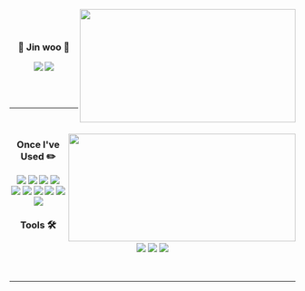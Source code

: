 
<div align="center">


  <img align="right" src="https://github-readme-stats-git-masterrstaa-rickstaa.vercel.app/api?username=Yun-Jinwoo&include_all_commits=true&count_private=true&show_icons=true&theme=flag-india&custom_title=%EC%A7%84%EC%9A%B0's%20GitHub%20Stats" width="380" height="200"/>



<br><br>

  ### 🍎 Jin woo 🍎

 <a href="https://github.com/Yun-Jinwoo"><img src="https://img.shields.io/badge/github-%23181717.svg?&style=flat-square&logo=github&logoColor=white" /></a>
<a href="https://velog.io/@yjw3480" target="_blank"><img src="https://img.shields.io/badge/velog-20C997?style=flat-square&logo=velog&logoColor=white"/></a><br>
 


<div align="left">
  


<br />
</div>
</div>
<br>

 __________
<br>


<img align="right" src="https://github-readme-stats-git-masterrstaa-rickstaa.vercel.app/api/top-langs/?username=Yun-Jinwoo&theme=flag-india&exclude_repo=Computer-Science-Engineering&layout=compact&langs_count=10" width="400" height="190"/></a>

<div align="center">

### Once I've Used ✏️ 
<img src="https://img.shields.io/badge/HTML5-E34F26?style=flat-square&logo=html5&logoColor=white"/>
<img src="https://img.shields.io/badge/CSS3-1572B6?style=flat-square&logo=css3&logoColor=white"/>
<img src="https://img.shields.io/badge/JavaScript-F7DF1E?style=flat-square&logo=javascript&logoColor=white"/>
<img src="https://img.shields.io/badge/Typescript-3178C6?style=flat-square&logo=typescript&logoColor=white"/>
<br>
<img src="https://img.shields.io/badge/C++-00599C?style=flat-square&logo=C%2B%2B&logoColor=white"/>
<img src="https://img.shields.io/badge/c-A8B9CC?style=flat-square&logo=c&logoColor=white"/>
<img src="https://img.shields.io/badge/python-3776AB?style=flat-square&logo=python&logoColor=white"/>
<img src="https://img.shields.io/badge/git-%23F05032.svg?&style=flat-square&logo=git&logoColor=white" />
<img src="https://img.shields.io/badge/mysql-%234479A1.svg?&style=flat-square&logo=mysql&logoColor=white" />
<img src="https://img.shields.io/badge/React-61DAFB?style=flat-square&amp;logo=React&amp;logoColor=black">
<br>


### Tools 🛠️
<img src="https://img.shields.io/badge/VisualStudioCode-007ACC?style=flat-square&logo=visualstudiocode&logoColor=white"/>
<img src="https://img.shields.io/badge/figma-%23F24E1E.svg?&style=flat-square&logo=figma&logoColor=white" />
<img src="https://img.shields.io/badge/github-%23181717.svg?&style=flat-square&logo=github&logoColor=white" />
<br>
<br>
<br>

---


